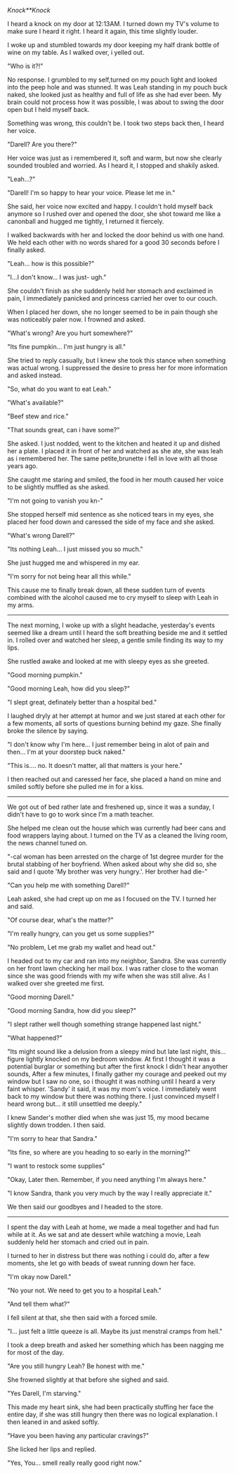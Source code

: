 *Knock**Knock*

I heard a knock on my door at 12:13AM. I turned down my TV's volume to make sure I heard it right. I heard it again, this time slightly louder. 

I woke up and stumbled towards my door keeping my half drank bottle of wine on my table. As I walked over, i yelled out. 

"Who is it?!"

No response. I grumbled to my self,turned on my pouch light and looked into the peep hole and was stunned. It was Leah standing in my pouch buck naked, she looked just as healthy and full of life as she had ever been. My brain could not process how it was possible, I was about to swing the door open but I held myself back. 

Something was wrong, this couldn't be. I took two steps back then, I heard her voice. 

"Darell? Are you there?"

Her voice was just as i remembered it, soft and warm, but now she clearly sounded troubled and worried. As I heard it, I stopped and shakily asked. 

"Leah...?"

"Darell! I'm so happy to hear your voice. Please let me in."

She said, her voice now excited and happy. I couldn't hold myself back anymore so I rushed over and opened the door, she shot toward me like a canonball and hugged me tightly, I returned it fiercely.

I walked backwards with her and locked the door behind us with one hand. We held each other with no words shared for a good 30 seconds before I finally asked. 

"Leah... how is this possible?"

"I...I don't know... I was just- ugh."

She couldn't finish as she suddenly held her stomach and exclaimed in pain, I immediately panicked and princess carried her over to our couch. 

When I placed her down, she no longer seemed to be in pain though she was noticeably paler now. I frowned and asked. 

"What's wrong? Are you hurt somewhere?"

"Its fine pumpkin... I'm just hungry is all."

She tried to reply casually, but I knew she took this stance when something was actual wrong. I suppressed the desire to press her for more information and asked instead. 

"So, what do you want to eat Leah."

"What's available?" 

"Beef stew and rice."

"That sounds great, can i have some?"

She asked. I just nodded, went to the kitchen and heated it up and dished her a plate. I placed it in front of her and watched as she ate, she was leah as i remembered her. The same petite,brunette i fell in love with all those years ago. 

She caught me staring and smiled, the food in her mouth caused her voice to be slightly muffled as she asked. 

"I'm not going to vanish you kn-"

She stopped herself mid sentence as she noticed tears in my eyes, she placed her food down and caressed the side of my face and she asked. 

"What's wrong Darell?"

"Its nothing Leah... I just missed you so much."

She just hugged me and whispered in my ear. 

"I'm sorry for not being hear all this while."

This cause me to finally break down, all these sudden turn of events combined with the alcohol caused me to cry myself to sleep with Leah in my arms. 

____

The next morning, I woke up with a slight headache, yesterday's events seemed like a dream until I heard the soft breathing beside me and it settled in. I rolled over and watched her sleep, a gentle smile finding its way to my lips. 

She rustled awake and looked at me with sleepy eyes as she greeted. 

"Good morning pumpkin."

"Good morning Leah, how did you sleep?"

"I slept great, definately better than a hospital bed."

I laughed dryly at her attempt at humor and we just stared at each other for a few moments, all sorts of questions burning behind my gaze. She finally broke the silence by saying. 

"I don't know why I'm here... I just remember being in alot of pain and then... I'm at your doorstep buck naked."

"This is.... no. It doesn't matter, all that matters is your here."

I then reached out and caressed her face, she placed a hand on mine and smiled softly before she pulled me in for a kiss. 

____

We got out of bed rather late and freshened up, since it was a sunday, I didn't have to go to work since I'm a math teacher. 

She helped me clean out the house which was currently had beer cans and food wrappers laying about. I turned on the TV as a cleaned the living room, the news channel tuned on. 

"-cal woman has been arrested on the charge of 1st degree murder for the brutal stabbing of her boyfriend. When asked about why she did so, she said and I quote 'My brother was very hungry.'. Her brother had die-"

"Can you help me with something Darell?"

Leah asked, she had crept up on me as I focused on the TV. I turned her and said. 

"Of course dear, what's the matter?"

"I'm really hungry, can you get us some supplies?"

"No problem, Let me grab my wallet and head out."

I headed out to my car and ran into my neighbor, Sandra. She was currently on her front lawn checking her mail box. I was rather close to the woman since she was good friends with my wife when she was still alive. As I walked over she greeted me first. 

"Good morning Darell."

"Good morning Sandra, how did you sleep?"

"I slept rather well though something strange happened last night."

"What happened?"


"Its might sound like a delusion from a sleepy mind but late last night, this... figure lightly knocked on my bedroom window. At first I thought it was a potential burglar or something but after the first knock I didn't hear anyother sounds, After a few minutes, I finally gather my courage and peeked out my window but I saw no one, so i thought it was nothing until I heard a very faint whisper. 'Sandy' it said, it was my mom's voice. I immediately went back to my window but there was nothing there. I just convinced myself I heard wrong but... it still unsettled me deeply."

I knew Sander's mother died when she was just 15, my mood became slightly down trodden. I then said. 

"I'm sorry to hear that Sandra."

"Its fine, so where are you heading to so early in the morning?"

"I want to restock some supplies"

"Okay, Later then. Remember, if you need anything I'm always here."

"I know Sandra, thank you very much by the way I really appreciate it."

We then said our goodbyes and I headed to the store. 
____

I spent the day with Leah at home, we made a meal together and had fun while at it. As we sat and ate dessert while watching a movie, Leah suddenly held her stomach and cried out in pain. 

I turned to her in distress but there was nothing i could do, after a few moments, she let go with beads of sweat running down her face. 

"I'm okay now Darell."

"No your not. We need to get you to a hospital Leah."

"And tell them what?"

I fell silent at that, she then said with a forced smile. 

"I... just felt a little queeze is all. Maybe its just menstral cramps from hell."

I took a deep breath and asked her something which has been nagging me for most of the day. 

"Are you still hungry Leah? Be honest with me."

She frowned slightly at that before she sighed and said. 

"Yes Darell, I'm starving." 

This made my heart sink, she had been practically stuffing her face the entire day, if she was still hungry then there was no logical explanation. I then leaned in and asked softly. 

"Have you been having any particular cravings?"

She licked her lips and replied. 

"Yes, You... smell really really good right now." 